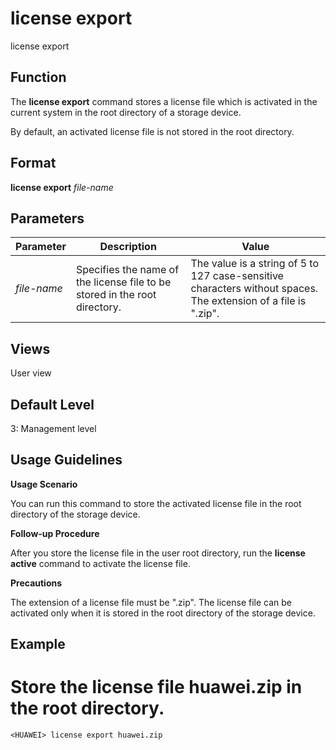 license export
==============

license export

Function
--------



The **license export** command stores a license file which is activated in the current system in the root directory of a storage device.



By default, an activated license file is not stored in the root directory.


Format
------

**license export** *file-name*


Parameters
----------

| Parameter | Description | Value |
| --- | --- | --- |
| *file-name* | Specifies the name of the license file to be stored in the root directory. | The value is a string of 5 to 127 case-sensitive characters without spaces. The extension of a file is ".zip". |



Views
-----

User view


Default Level
-------------

3: Management level


Usage Guidelines
----------------

**Usage Scenario**

You can run this command to store the activated license file in the root directory of the storage device.

**Follow-up Procedure**

After you store the license file in the user root directory, run the **license active** command to activate the license file.

**Precautions**

The extension of a license file must be ".zip". The license file can be activated only when it is stored in the root directory of the storage device.


Example
-------

# Store the license file huawei.zip in the root directory.
```
<HUAWEI> license export huawei.zip

```